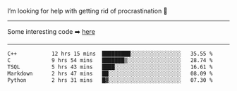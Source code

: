 I’m looking for help with getting rid of procrastination 🤔

-----

Some interesting code :arrow_right: [here](https://github.com/zhen8838/playground)

-----

<!--START_SECTION:waka-->

```txt
C++           12 hrs 15 mins  █████████░░░░░░░░░░░░░░░░   35.55 %
C             9 hrs 54 mins   ███████▒░░░░░░░░░░░░░░░░░   28.74 %
TSQL          5 hrs 43 mins   ████░░░░░░░░░░░░░░░░░░░░░   16.61 %
Markdown      2 hrs 47 mins   ██░░░░░░░░░░░░░░░░░░░░░░░   08.09 %
Python        2 hrs 31 mins   █▓░░░░░░░░░░░░░░░░░░░░░░░   07.30 %
```

<!--END_SECTION:waka-->

<!--
**zhen8838/zhen8838** is a ✨ _special_ ✨ repository because its `README.md` (this file) appears on your GitHub profile.

Here are some ideas to get you started:

- 🔭 I’m currently working on ...
- 🌱 I’m currently learning ...
- 👯 I’m looking to collaborate on ...
 ...
- 💬 Ask me about ...
- 📫 How to reach me: ...
- 😄 Pronouns: ...
- ⚡ Fun fact: ...
-->
